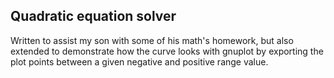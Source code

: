 ## Quadratic equation solver

Written to assist my son with some of his math's homework, but also extended to demonstrate how the curve looks with gnuplot by exporting the plot points between a given negative and positive range value.

